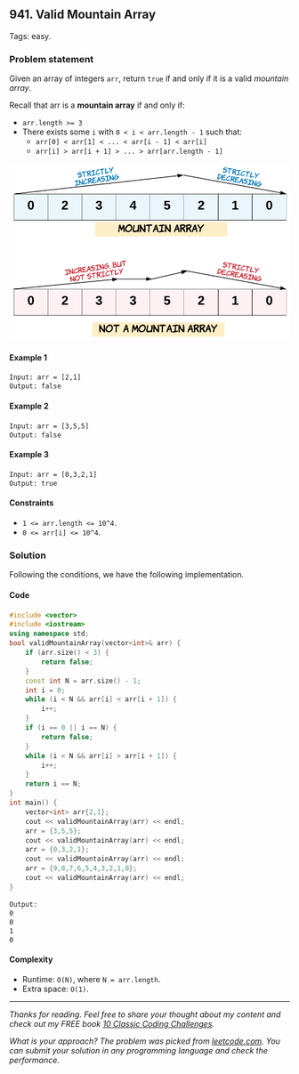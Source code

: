 ## 941. Valid Mountain Array
Tags: easy.

### Problem statement
Given an array of integers `arr`, return `true` if and only if it is a valid *mountain array*.

Recall that arr is a **mountain array** if and only if:

* `arr.length >= 3`
* There exists some `i` with `0 < i < arr.length - 1` such that:
  * `arr[0] < arr[1] < ... < arr[i - 1] < arr[i]`
  * `arr[i] > arr[i + 1] > ... > arr[arr.length - 1]`

![Mountain array](941_hint_valid_mountain_array.png) 

#### Example 1
```plain
Input: arr = [2,1]
Output: false
```

#### Example 2
```plain
Input: arr = [3,5,5]
Output: false
```

#### Example 3
```plain
Input: arr = [0,3,2,1]
Output: true
``` 

#### Constraints

* `1 <= arr.length <= 10^4`.
* `0 <= arr[i] <= 10^4`.

### Solution

Following the conditions, we have the following implementation.

#### Code
```cpp
#include <vector>
#include <iostream>
using namespace std;
bool validMountainArray(vector<int>& arr) {
    if (arr.size() < 3) {
        return false;
    }
    const int N = arr.size() - 1;
    int i = 0;
    while (i < N && arr[i] < arr[i + 1]) {
        i++;
    }
    if (i == 0 || i == N) {
        return false;
    }
    while (i < N && arr[i] > arr[i + 1]) {
        i++;
    }
    return i == N;
}
int main() {
    vector<int> arr{2,1};
    cout << validMountainArray(arr) << endl;
    arr = {3,5,5};   
    cout << validMountainArray(arr) << endl;
    arr = {0,3,2,1};   
    cout << validMountainArray(arr) << endl;
    arr = {9,8,7,6,5,4,3,2,1,0};
    cout << validMountainArray(arr) << endl;
}
```
```plain
Output:
0
0
1
0
```

#### Complexity
* Runtime: `O(N)`, where `N = arr.length`.
* Extra space: `O(1)`.


***

*Thanks for reading. Feel free to share your thought about my content and check out my FREE book [10 Classic Coding Challenges](https://store.nhutnguyen.com/l/10_classic).*

*What is your approach? The problem was picked from [leetcode.com](https://leetcode.com/problems/valid-mountain-array/). You can submit your solution in any programming language and check the performance.*